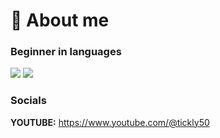 # 📌 About me

### Beginner in languages
![](https://skillicons.dev/icons?i=css)   ![](https://skillicons.dev/icons?i=html)
### Socials
**YOUTUBE:** https://www.youtube.com/@tickly50
